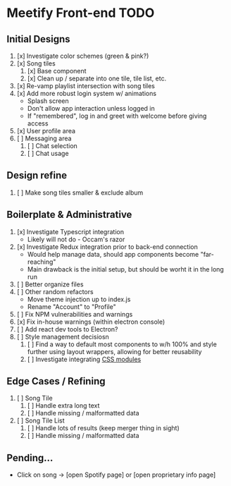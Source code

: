 # Meetify Front-end TODO

## Initial Designs
1. [x] Investigate color schemes (green & pink?)
1. [x] Song tiles
    1. [x] Base component
    1. [x] Clean up / separate into one tile, tile list, etc.
1. [x] Re-vamp playlist intersection with song tiles
1. [x] Add more robust login system w/ animations
    - Splash screen
    - Don't allow app interaction unless logged in
    - If "remembered", log in and greet with welcome before giving access
1. [x] User profile area
1. [ ] Messaging area
    1. [ ] Chat selection
    1. [ ] Chat usage
    
## Design refine
1. [ ] Make song tiles smaller & exclude album

## Boilerplate & Administrative
1. [x] Investigate Typescript integration
    - Likely will not do - Occam's razor
1. [x] Investigate Redux integration prior to back-end connection
    - Would help manage data, should app components become "far-reaching"
    - Main drawback is the initial setup, but should be worht it in the long run
1. [ ] Better organize files
1. [ ] Other random refactors
    - Move theme injection up to index.js
    - Rename "Account" to "Profile"
1. [ ] Fix NPM vulnerabilities and warnings
1. [x] Fix in-house warnings (within electron console)
1. [ ] Add react dev tools to Electron?
1. [ ] Style management decisiosn
    1. [ ] Find a way to default most components to w/h 100% and style further
           using layout wrappers, allowing for better reusability
    1. [ ] Investigate integrating [CSS
           modules](https://github.com/css-modules/css-modules)

## Edge Cases / Refining
1. [ ] Song Tile
    1. [ ] Handle extra long text
    1. [ ] Handle missing / malformatted data
1. [ ] Song Tile List
    1. [ ] Handle lots of results (keep merger thing in sight)
    1. [ ] Handle missing / malformatted data

## Pending...
- Click on song &rarr; [open Spotify page] or [open proprietary info page]

